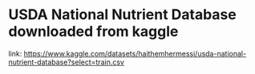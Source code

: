 # USDA National Nutrient Database downloaded from kaggle
link: https://www.kaggle.com/datasets/haithemhermessi/usda-national-nutrient-database?select=train.csv
